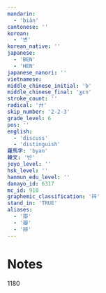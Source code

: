 ```yaml
---
mandarin:
  - 'biàn'
cantonese: ''
korean:
  - '변'
korean_native: ''
japanese:
  - 'BEN'
  - 'HEN'
japanese_nanori: ''
vietnamese:
middle_chinese_initial: 'b'
middle_chinese_final: 'ɣɛn'
stroke_count: ''
radical: '廾'
skip_number: '2-2-3'
grade_level: 6
pos: ''
english:
  - 'discuss'
  - 'distinguish'
羅馬字: 'byan'
韓文: '뱐'
joyo_level: ''
hsk_level: ''
hanmun_edu_level: ''
danayo_id: 6317
mc_id: 910
graphemic_classification: '辡'
stand_in: 'TRUE'
aliases:
  - '辯'
  - '瓣'
  - '辨'
---
```


# Notes
1180
